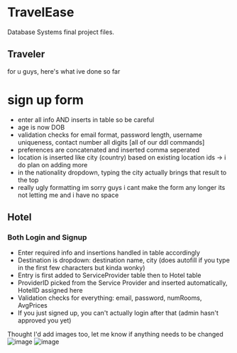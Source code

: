# TravelEase
Database Systems final project files.

## Traveler
for u guys, here's what ive done so far

# sign up form
- enter all info AND inserts in table so be careful
- age is now DOB
- validation checks for email format, password length, username uniqueness, contact number all digits [all of our ddl commands]
- preferences are concatenated and inserted comma seperated
- location is inserted like city (country) based on existing location ids -> i do plan on adding more
- in the nationality dropdown, typing the city actually brings that result to the top
- really ugly formatting im sorry guys i cant make the form any longer its not letting me and i have no space

## Hotel
### Both Login and Signup 
- Enter required info and insertions handled in table accordingly
- Destination is dropdown: destination name, city (does autofill if you type in the first few characters but kinda wonky)
- Entry is first added to ServiceProvider table then to Hotel table
- ProviderID picked from the Service Provider and inserted automatically, HotelID assigned here
- Validation checks for everything: email, password, numRooms, AvgPrices
- If you just signed up, you can't actually login after that (admin hasn't approved you yet)

Thought I'd add images too, let me know if anything needs to be changed
![image](https://github.com/user-attachments/assets/b37c3d61-0668-4a13-89ff-6f421ab36203)
![image](https://github.com/user-attachments/assets/5485c5a6-266f-4bd3-9ca3-7a3c4e51201d)



